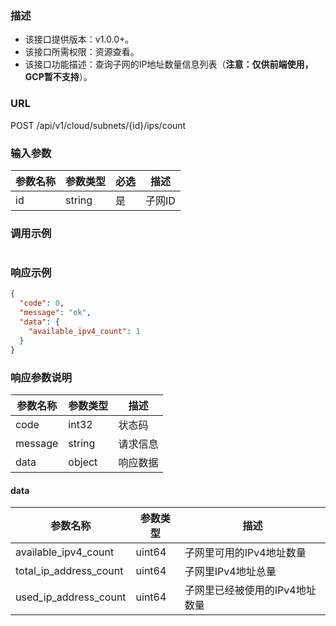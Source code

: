 ### 描述

- 该接口提供版本：v1.0.0+。
- 该接口所需权限：资源查看。
- 该接口功能描述：查询子网的IP地址数量信息列表（**注意：仅供前端使用，GCP暂不支持**）。

### URL

POST /api/v1/cloud/subnets/{id}/ips/count

### 输入参数

| 参数名称 | 参数类型   | 必选  | 描述   |
|------|--------|-----|------|
| id   | string | 是   | 子网ID |

### 调用示例

```json
```

### 响应示例

```json
{
  "code": 0,
  "message": "ok",
  "data": {
    "available_ipv4_count": 1
  }
}
```

### 响应参数说明

| 参数名称    | 参数类型   | 描述   |
|---------|--------|------|
| code    | int32  | 状态码  |
| message | string | 请求信息 |
| data    | object | 响应数据 |

#### data

| 参数名称                 | 参数类型   | 描述             |
|----------------------|--------|----------------|
| available_ipv4_count | uint64 | 子网里可用的IPv4地址数量 |
| total_ip_address_count | uint64 | 子网里IPv4地址总量 |
| used_ip_address_count | uint64 | 子网里已经被使用的IPv4地址数量 |
